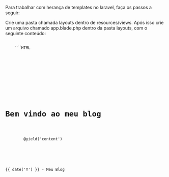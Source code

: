 Para trabalhar com herança de templates no laravel, faça os passos a seguir:

Crie uma pasta chamada layouts dentro de resources/views.
Após isso crie um arquivo chamado app.blade.php dentro da pasta layouts, com o seguinte conteúdo:

<pre class="language-php">
  <code class="language-php">
	´´´HTML

<!DOCTYPE html>
<html lang="en">
<head>
    <meta charset="UTF-8">
    <meta name="viewport" content="width=device-width, initial-scale=1.0">
    <link rel="stylesheet" href="{{ asset('css/app.css') }}">
    <title>Document</title>
</head>
<body>
    <h1 class="text-center">Bem vindo ao meu blog</h1>
    <div class="container">
        @yield('content')
    </div>
    <footer>
        <p class="text-center">{{ date('Y') }} - Meu Blog</p>
    </footer>
</body>
</html>
  </code>
</pre>


